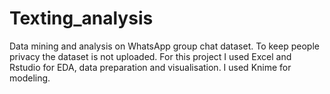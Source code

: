# Texting_analysis
Data mining and  analysis on WhatsApp group chat dataset.
To keep people privacy the dataset is not uploaded.
For this project I used Excel and Rstudio for EDA, data preparation and visualisation. 
I used Knime for modeling.
